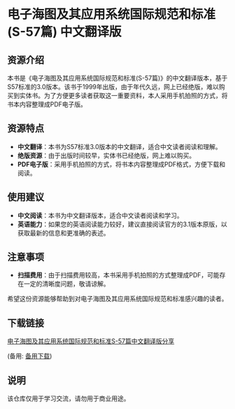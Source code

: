 # 电子海图及其应用系统国际规范和标准(S-57篇) 中文翻译版

## 资源介绍

本书是《电子海图及其应用系统国际规范和标准(S-57篇)》的中文翻译版本，基于S57标准的3.0版本。该书于1999年出版，由于年代久远，网上已经绝版，难以购买到实体书。为了方便更多读者获取这一重要资料，本人采用手机拍照的方式，将书本内容整理成PDF电子版。

## 资源特点

- **中文翻译**：本书为S57标准3.0版本的中文翻译，适合中文读者阅读和理解。
- **绝版资源**：由于出版时间较早，实体书已经绝版，网上难以购买。
- **PDF电子版**：采用手机拍照的方式，将书本内容整理成PDF格式，方便下载和阅读。

## 使用建议

- **中文阅读**：本书为中文翻译版本，适合中文读者阅读和学习。
- **英语能力**：如果您的英语阅读能力较好，建议直接阅读官方的3.1版本原版，以获取最新的信息和更准确的表述。

## 注意事项

- **扫描费用**：由于扫描费用较高，本书采用手机拍照的方式整理成PDF，可能存在一定的清晰度问题，敬请谅解。

希望这份资源能够帮助到对电子海图及其应用系统国际规范和标准感兴趣的读者。

## 下载链接
[电子海图及其应用系统国际规范和标准S-57篇中文翻译版分享](https://pan.quark.cn/s/820a85e07d70) 

(备用: [备用下载](https://pan.baidu.com/s/15maufS28h9kEbhhrMr--_g?pwd=1234))

## 说明

该仓库仅用于学习交流，请勿用于商业用途。
